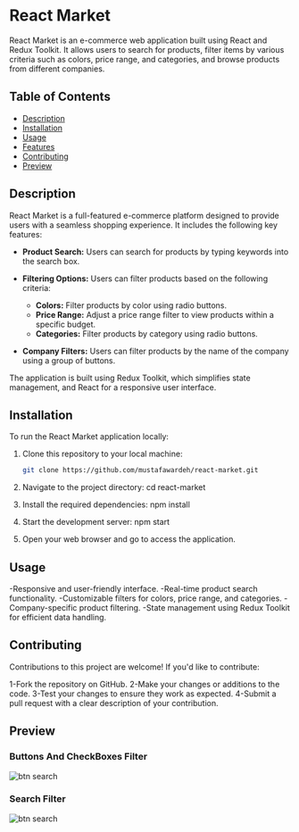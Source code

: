 # React Market

React Market is an e-commerce web application built using React and Redux Toolkit. It allows users to search for products, filter items by various criteria such as colors, price range, and categories, and browse products from different companies.

## Table of Contents

- [Description](#description)
- [Installation](#installation)
- [Usage](#usage)
- [Features](#features)
- [Contributing](#contributing)
- [Preview](#preview)

## Description

React Market is a full-featured e-commerce platform designed to provide users with a seamless shopping experience. It includes the following key features:

- **Product Search:** Users can search for products by typing keywords into the search box.

- **Filtering Options:** Users can filter products based on the following criteria:
  - **Colors:** Filter products by color using radio buttons.
  - **Price Range:** Adjust a price range filter to view products within a specific budget.
  - **Categories:** Filter products by category using radio buttons.

- **Company Filters:** Users can filter products by the name of the company using a group of buttons.

The application is built using Redux Toolkit, which simplifies state management, and React for a responsive user interface.


## Installation

To run the React Market application locally:

1. Clone this repository to your local machine:

   ```bash
   git clone https://github.com/mustafawardeh/react-market.git
2. Navigate to the project directory:
  cd react-market
3. Install the required dependencies:
  npm install
4. Start the development server:
  npm start
5. Open your web browser and go to access the application.

## Usage

-Responsive and user-friendly interface.
-Real-time product search functionality.
-Customizable filters for colors, price range, and categories.
-Company-specific product filtering.
-State management using Redux Toolkit for efficient data handling.

## Contributing
Contributions to this project are welcome! If you'd like to contribute:

1-Fork the repository on GitHub.
2-Make your changes or additions to the code.
3-Test your changes to ensure they work as expected.
4-Submit a pull request with a clear description of your contribution.


## Preview

### Buttons And CheckBoxes Filter
<img src='btn.PNG' alt='btn search' />


### Search Filter
<img src='search.PNG' alt='btn search' />

